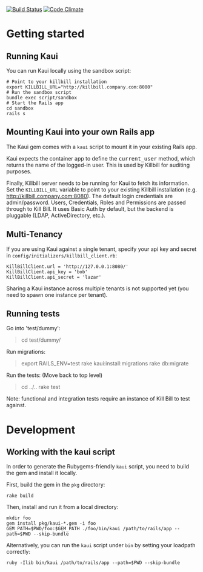 [![Build Status](https://travis-ci.org/killbill/killbill-admin-ui.png)](https://travis-ci.org/killbill/killbill-admin-ui)
[![Code Climate](https://codeclimate.com/github/killbill/killbill-admin-ui.png)](https://codeclimate.com/github/killbill/killbill-admin-ui)

Getting started
===============

Running Kaui
------------

You can run Kaui locally using the sandbox script:

    # Point to your killbill installation
    export KILLBILL_URL="http://killbill.company.com:8080"
    # Run the sandbox script
    bundle exec script/sandbox
    # Start the Rails app
    cd sandbox
    rails s


Mounting Kaui into your own Rails app
-------------------------------------

The Kaui gem comes with a `kaui` script to mount it in your existing Rails app.

Kaui expects the container app to define the <tt>current_user</tt> method, which returns the
name of the logged-in user. This is used by Killbill for auditing purposes.

Finally, Killbill server needs to be running for Kaui to fetch its information. Set the `KILLBILL_URL`
variable to point to your existing Killbill installation (e.g. http://killbill.company.com:8080).
The default login credentials are admin/password.  Users, Credentials, Roles and Permissions are 
passed through to Kill Bill. It uses Basic Auth by default, but the backend is pluggable (LDAP, 
ActiveDirectory, etc.).


Multi-Tenancy
-------------

If you are using Kaui against a single tenant, specify your api key and secret in ```config/initializers/killbill_client.rb```:

```
KillBillClient.url = 'http://127.0.0.1:8080/'
KillBillClient.api_key = 'bob'
KillBillClient.api_secret = 'lazar'
```

Sharing a Kaui instance across multiple tenants is not supported yet (you need to spawn one instance per tenant).


Running tests
-------------

Go into 'test/dummy': 
> cd test/dummy/

Run migrations:
> export RAILS_ENV=test
> rake kaui:install:migrations
> rake db:migrate

Run the tests:
(Move back to top level)
> cd ../..
> rake test

Note: functional and integration tests require an instance of Kill Bill to test against.

Development
===========

Working with the kaui script
----------------------------

In order to generate the Rubygems-friendly `kaui` script, you need to build the gem
and install it locally.

First, build the gem in the `pkg` directory:

    rake build

Then, install and run it from a local directory:

    mkdir foo
    gem install pkg/kaui-*.gem -i foo
    GEM_PATH=$PWD/foo:$GEM_PATH ./foo/bin/kaui /path/to/rails/app --path=$PWD --skip-bundle

Alternatively, you can run the `kaui` script under `bin` by setting your loadpath correctly:

    ruby -Ilib bin/kaui /path/to/rails/app --path=$PWD --skip-bundle
